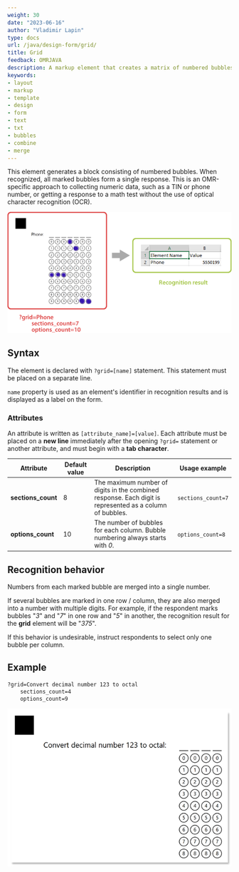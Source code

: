 ```yaml
---
weight: 30
date: "2023-06-16"
author: "Vladimir Lapin"
type: docs
url: /java/design-form/grid/
title: Grid
feedback: OMRJAVA
description: A markup element that creates a matrix of numbered bubbles that are combined into a single answer.
keywords:
- layout
- markup
- template
- design
- form
- text
- txt
- bubbles
- combine
- merge
---
```


This element generates a block consisting of numbered bubbles. When recognized, all marked bubbles form a single response. This is an OMR-specific approach to collecting numeric data, such as a TIN or phone number, or getting a response to a math test without the use of optical character recognition (OCR).

![Grid element](grid.png)

## Syntax

The element is declared with `?grid=[name]` statement. This statement must be placed on a separate line.

`name` property is used as an element's identifier in recognition results and is displayed as a label on the form.

### Attributes

An attribute is written as `[attribute_name]=[value]`. Each attribute must be placed on a **new line** immediately after the opening `?grid=` statement or another attribute, and must begin with a **tab character**.

Attribute | Default value | Description | Usage example
--------- | ------------- | ----------- | -------------
**sections_count** | 8 | The maximum number of digits in the combined response. Each digit is represented as a column of bubbles. | `sections_count=7`
**options_count** | 10 | The number of bubbles for each column. Bubble numbering always starts with _0_. | `options_count=8`

## Recognition behavior

Numbers from each marked bubble are merged into a single number.

If several bubbles are marked in one row / column, they are also merged into a number with multiple digits. For example, if the respondent marks bubbles "_3_" and "_7_" in one row and "_5_" in another, the recognition result for the **grid** element will be "_375_".

If this behavior is undesirable, instruct respondents to select only one bubble per column.

## Example

```text
?grid=Convert decimal number 123 to octal
	sections_count=4
	options_count=9
```

![Horizontal grid example](grid-horizontal.png)
